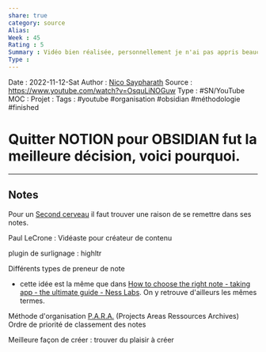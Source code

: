 ```yaml
---
share: true 
category: source
Alias:
Week : 45
Rating : 5
Summary : Vidéo bien réalisée, personnellement je n'ai pas appris beaucoup de nouvelles choses, mais je suis content de voir que d'autres ont eu le même type de démarche que moi.
Type : 
---
```

Date : 2022-11-12-Sat
Author : [Nico Saypharath](Nico%20Saypharath.md)
Source : https://www.youtube.com/watch?v=OsquLiNOGuw
Type : #SN/YouTube 
MOC :
Projet : 
Tags : #youtube #organisation #obsidian #méthodologie #finished 

# Quitter NOTION pour OBSIDIAN fut la meilleure décision, voici pourquoi.


***

## Notes

Pour un [Second cerveau](../seeds/Second%20cerveau.md) il faut trouver une raison de se remettre dans ses notes.

Paul LeCrone : Vidéaste pour créateur de contenu

plugin de surlignage : highltr

Différents types de preneur de note 
- cette idée est la même que dans [How to choose the right note - taking app - the ultimate guide - Ness Labs](./How%20to%20choose%20the%20right%20note%20-%20taking%20app%20-%20the%20ultimate%20guide%20-%20Ness%20Labs.md). On y retrouve d'ailleurs les mêmes termes.

Méthode d'organisation [P.A.R.A.](P.A.R.A..md) (Projects Areas Ressources Archives)
Ordre de priorité de classement des notes

Meilleure façon de créer : trouver du plaisir à créer

